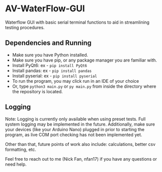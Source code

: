 # AV-WaterFlow-GUI
Waterflow GUI with basic serial terminal functions to aid in streamlining testing procedures.

## Dependencies and Running
- Make sure you have Python installed. 
- Make sure you have pip, or any package manager you are familiar with.
- Install PyQt6: ex - ```pip install PyQt6```
- Install pandas: ex - ```pip install pandas```
- Install pyserial: ex - ```pip install pyserial```
- To run the program, you may click run in an IDE of your choice
- Or, type ```python3 main.py``` or ```py main.py``` from inside the directory where the repository is located.

## Logging
Note: Logging is currently only available when using preset tests. Full system logging may be implemented in the future.
Additionally, make sure your devices (like your Arduino Nano) plugged in prior to starting the program, as live COM port checking has not been implemented yet.

Other than that, future points of work also include: calculations, better csv formatting, etc.

Feel free to reach out to me (Nick Fan, nfan17) if you have any questions or need help.
